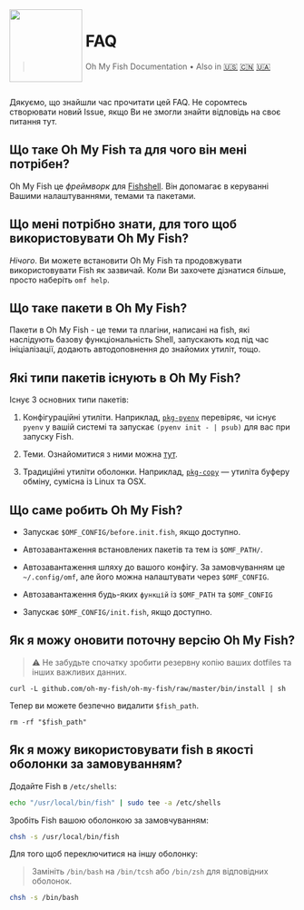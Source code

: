 <img src="https://cdn.rawgit.com/oh-my-fish/oh-my-fish/e4f1c2e0219a17e2c748b824004c8d0b38055c16/docs/logo.svg" align="left" width="128px" height="128px"/>
<img align="left" width="0" height="128px"/>

# FAQ

> Oh My Fish Documentation&nbsp;&bull;&nbsp;Also in
> <a href="../en-US/FAQ.md">🇺🇸</a>
> <a href="../zh-CN/FAQ.md">🇨🇳</a>
> <a href="../uk-UA/FAQ.md">🇺🇦</a>

<br>

Дякуємо, що знайшли час прочитати цей FAQ. Не соромтесь створювати новий Issue, якщо Ви не змогли знайти відповідь на своє питання тут.


## Що таке Oh My Fish та для чого він мені потрібен?

Oh My Fish це _фреймворк_ для [Fishshell](http://fishshell.com/). Він допомагає в керуванні Вашими налаштуваннями, темами та пакетами.


## Що мені потрібно знати, для того щоб використовувати Oh My Fish?

_Нічого_. Ви можете встановити Oh My Fish та продовжувати використовувати Fish як зазвичай. Коли Ви захочете дізнатися більше, просто наберіть `omf help`.


## Що таке пакети в Oh My Fish?

Пакети в Oh My Fish - це теми та плагіни, написані на fish, які наслідують базову функціональність Shell, запускають код під час ініціалізації, додають автодоповнення до знайомих утиліт, тощо.


## Які типи пакетів існують в Oh My Fish?

Існує 3 основних типи пакетів:

1. Конфігураційні утиліти. Наприклад, [`pkg-pyenv`](https://github.com/oh-my-fish/pkg-pyenv) перевіряє, чи існує `pyenv` у вашій системі та запускає `(pyenv init - | psub)` для вас при запуску Fish.

2. Теми. Ознайомитися з ними можна [тут](https://github.com/oh-my-fish).

3. Традиційні утиліти оболонки. Наприклад, [`pkg-copy`](https://github.com/oh-my-fish/pkg-copy) — утиліта буферу обміну, сумісна із Linux та OSX.


## Що саме робить Oh My Fish?

+ Запускає `$OMF_CONFIG/before.init.fish`, якщо доступно.

+ Автозавантаження встановлених пакетів та тем із `$OMF_PATH/`.

+ Автозавантаження шляху до вашого конфігу. За замовчуванням це `~/.config/omf`, але його можна налаштувати через `$OMF_CONFIG`.

+ Автозавантаження будь-яких `функцій` із `$OMF_PATH` та `$OMF_CONFIG`

+ Запускає `$OMF_CONFIG/init.fish`, якщо доступно.


## Як я можу оновити поточну версію Oh My Fish?

> :warning: Не забудьте спочатку зробити резервну копію ваших dotfiles та інших важливих данних.

```
curl -L github.com/oh-my-fish/oh-my-fish/raw/master/bin/install | sh
```

Тепер ви можете безпечно видалити `$fish_path`.

```fish
rm -rf "$fish_path"
```


## Як я можу використовувати fish в якості оболонки за замовуванням?

Додайте Fish в `/etc/shells`:

```sh
echo "/usr/local/bin/fish" | sudo tee -a /etc/shells
```

Зробіть Fish вашою оболонкою за замовчуванням:

```sh
chsh -s /usr/local/bin/fish
```

Для того щоб переключитися на іншу оболонку:
> Замініть `/bin/bash` на `/bin/tcsh` або `/bin/zsh` для відповідних оболонок.

```sh
chsh -s /bin/bash
```
